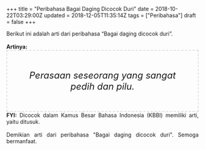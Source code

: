 +++
title = "Peribahasa Bagai Daging Dicocok Duri"
date = 2018-10-22T03:29:00Z
updated = 2018-12-05T11:35:14Z
tags = ["Peribahasa"]
draft = false
+++

<div dir="ltr" style="text-align: left;" trbidi="on"><div style="text-align: justify;">Berikut ini adalah arti dari peribahasa “Bagai daging dicocok duri”.</div><br /><div style="text-align: justify;"><b>Artinya:</b></div><div style="border: 2px dashed #ddd; font-size: 24px; height: auto; margin: 0 auto; padding: 50px; text-align: center; width: auto;"><i>Perasaan seseorang yang sangat pedih dan pilu.</i></div><div style="text-align: justify;"><b>FYI:</b> Dicocok dalam Kamus Besar Bahasa Indonesia (KBBI) memiliki arti, yaitu ditusuk.<br /><br /></div><div style="text-align: justify;">Demikian arti dari peribahasa "Bagai daging dicocok duri". Semoga bermanfaat.</div></div>
